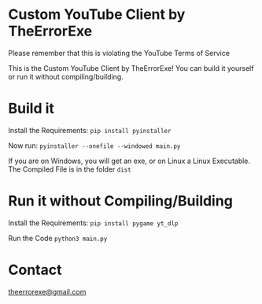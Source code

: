 # Custom YouTube Client by TheErrorExe

Please remember that this is violating the YouTube Terms of Service

This is the Custom YouTube Client by TheErrorExe! You can build it yourself or run it without compiling/building.

# Build it

Install the Requirements:
`pip install pyinstaller`

Now run:
`pyinstaller --onefile --windowed main.py`

If you are on Windows, you will get an exe, or on Linux a Linux Executable.
The Compiled File is in the folder `dist`

# Run it without Compiling/Building

Install the Requirements:
`pip install pygame yt_dlp`

Run the Code
`python3 main.py`

# Contact

theerrorexe@gmail.com
